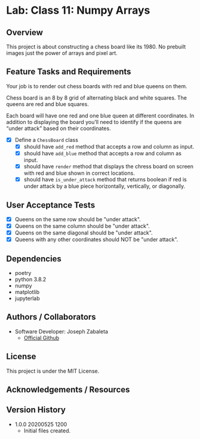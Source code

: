 # Lab: Class 11: Numpy Arrays

## Overview  
This project is about constructing a chess board like its 1980. No prebuilt images just the power of arrays and pixel art.

## Feature Tasks and Requirements  
Your job is to render out chess boards with red and blue queens on them.

Chess board is an 8 by 8 grid of alternating black and white squares. The queens are red and blue squares.

Each board will have one red and one blue queen at different coordinates. In addition to displaying the board you’ll need to identify if the queens are “under attack” based on their coordinates.

- [x] Define a `ChessBoard` class  
  - [x] should have `add_red` method that accepts a row and column as input.  
  - [x] should have `add_blue` method that accepts a row and column as input.  
  - [x] should have `render` method that displays the chress board on screen with red and blue shown in correct locations.  
  - [x] should have `is_under_attack` method that returns boolean if red is under attack by a blue piece horizontally, vertically, or diagonally.  

## User Acceptance Tests 
- [x] Queens on the same row should be "under attack".  
- [x] Queens on the same column should be "under attack".  
- [x] Queens on the same diagonal should be "under attack".  
- [x] Queens with any other coordinates should NOT be "under attack".  

## Dependencies  
- poetry  
- python 3.8.2
- numpy
- matplotlib
- jupyterlab

## Authors  / Collaborators
- Software Developer: Joseph Zabaleta
  - [Official Github](https://github.com/joseph-zabaleta)  

## License  
This project is under the MIT License.

## Acknowledgements / Resources  


## Version History  
- 1.0.0 20200525 1200
    - Initial files created.